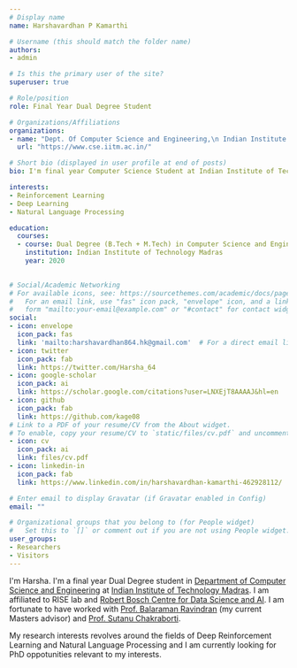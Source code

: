 ```yaml
---
# Display name
name: Harshavardhan P Kamarthi

# Username (this should match the folder name)
authors:
- admin

# Is this the primary user of the site?
superuser: true

# Role/position
role: Final Year Dual Degree Student

# Organizations/Affiliations
organizations:
- name: "Dept. Of Computer Science and Engineering,\n Indian Institute of Technology Madras"
  url: "https://www.cse.iitm.ac.in/"

# Short bio (displayed in user profile at end of posts)
bio: I'm final year Computer Science Student at Indian Institute of Technology, Madras. I work in the fields of Reinforcement Learning and Natural Language Processing.

interests:
- Reinforcement Learning
- Deep Learning
- Natural Language Processing

education:
  courses:
  - course: Dual Degree (B.Tech + M.Tech) in Computer Science and Engineering
    institution: Indian Institute of Technology Madras
    year: 2020
  

# Social/Academic Networking
# For available icons, see: https://sourcethemes.com/academic/docs/page-builder/#icons
#   For an email link, use "fas" icon pack, "envelope" icon, and a link in the
#   form "mailto:your-email@example.com" or "#contact" for contact widget.
social:
- icon: envelope
  icon_pack: fas
  link: 'mailto:harshavardhan864.hk@gmail.com'  # For a direct email link, use "mailto:test@example.org".
- icon: twitter
  icon_pack: fab
  link: https://twitter.com/Harsha_64
- icon: google-scholar
  icon_pack: ai
  link: https://scholar.google.com/citations?user=LNXEjT8AAAAJ&hl=en
- icon: github
  icon_pack: fab
  link: https://github.com/kage08
# Link to a PDF of your resume/CV from the About widget.
# To enable, copy your resume/CV to `static/files/cv.pdf` and uncomment the lines below.
- icon: cv
  icon_pack: ai
  link: files/cv.pdf
- icon: linkedin-in
  icon_pack: fab
  link: https://www.linkedin.com/in/harshavardhan-kamarthi-462928112/

# Enter email to display Gravatar (if Gravatar enabled in Config)
email: ""

# Organizational groups that you belong to (for People widget)
#   Set this to `[]` or comment out if you are not using People widget.
user_groups:
- Researchers
- Visitors
---
```


I'm Harsha. I'm a final year Dual Degree student in [Department of Computer Science and Engineering](https://cse.iitm.ac.in) at [Indian Institute of Technology Madras](https://iitm.ac.in). I am affiliated to RISE lab and [Robert Bosch Centre for Data Science and AI](https://rbc-dsai.iitm.ac.in/). I am fortunate to have worked with [Prof. Balaraman Ravindran](https://www.cse.iitm.ac.in/~ravi/) (my current Masters advisor) and [Prof. Sutanu Chakraborti](https://www.cse.iitm.ac.in/~sutanuc/).

My research interests revolves around the fields of Deep Reinforcement Learning and Natural Language Processing and I am currently looking for PhD oppotunities relevant to my interests.

